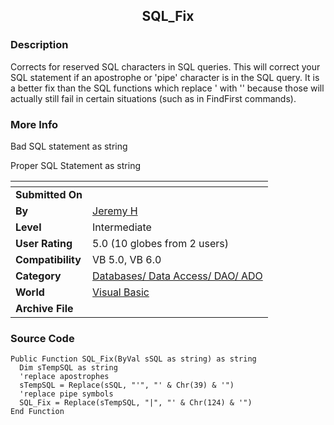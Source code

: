 ﻿<div align="center">

## SQL\_Fix


</div>

### Description

Corrects for reserved SQL characters in SQL queries. This will correct your SQL statement if an apostrophe or 'pipe' character is in the SQL query. It is a better fix than the SQL functions which replace ' with '' because those will actually still fail in certain situations (such as in FindFirst commands).
 
### More Info
 
Bad SQL statement as string

Proper SQL Statement as string


<span>             |<span>
---                |---
**Submitted On**   |
**By**             |[Jeremy H](https://github.com/Planet-Source-Code/PSCIndex/blob/master/ByAuthor/jeremy-h.md)
**Level**          |Intermediate
**User Rating**    |5.0 (10 globes from 2 users)
**Compatibility**  |VB 5\.0, VB 6\.0
**Category**       |[Databases/ Data Access/ DAO/ ADO](https://github.com/Planet-Source-Code/PSCIndex/blob/master/ByCategory/databases-data-access-dao-ado__1-6.md)
**World**          |[Visual Basic](https://github.com/Planet-Source-Code/PSCIndex/blob/master/ByWorld/visual-basic.md)
**Archive File**   |[](https://github.com/Planet-Source-Code/jeremy-h-sql-fix__1-5695/archive/master.zip)





### Source Code

```
Public Function SQL_Fix(ByVal sSQL as string) as string
  Dim sTempSQL as string
  'replace apostrophes
  sTempSQL = Replace(sSQL, "'", "' & Chr(39) & '")
  'replace pipe symbols
  SQL_Fix = Replace(sTempSQL, "|", "' & Chr(124) & '")
End Function
```

